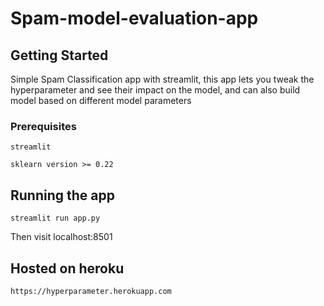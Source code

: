 # Spam-model-evaluation-app
## Getting Started

Simple Spam Classification app with streamlit, this app lets you tweak the hyperparameter and see their impact on the model, and can also build model based on different model parameters 

### Prerequisites
```
streamlit
```
```
sklearn version >= 0.22
```
## Running the app
```
streamlit run app.py
```

Then visit localhost:8501


## Hosted on heroku
```
https://hyperparameter.herokuapp.com
```


